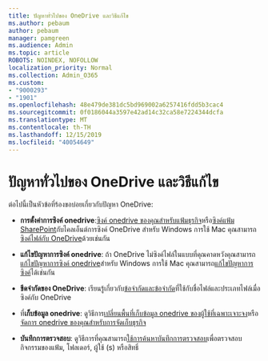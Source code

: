 ```yaml
---
title: ปัญหาทั่วไปของ OneDrive และวิธีแก้ไข
ms.author: pebaum
author: pebaum
manager: pamgreen
ms.audience: Admin
ms.topic: article
ROBOTS: NOINDEX, NOFOLLOW
localization_priority: Normal
ms.collection: Admin_O365
ms.custom:
- "9000293"
- "1901"
ms.openlocfilehash: 48e479de381dc5bd969002a6257416fdd5b3cac4
ms.sourcegitcommit: 0f0186044a3597e42ad14c32ca58e7224344dcfa
ms.translationtype: MT
ms.contentlocale: th-TH
ms.lasthandoff: 12/15/2019
ms.locfileid: "40054649"
---
```

# <a name="onedrive-common-issues-and-resolutions"></a>ปัญหาทั่วไปของ OneDrive และวิธีแก้ไข

ต่อไปนี้เป็นหัวข้อที่ร้องขอบ่อยเกี่ยวกับปัญหา OneDrive:

- **การตั้งค่าการซิงค์ onedrive**:[ซิงค์ onedrive ของคุณสำหรับแฟ้มธุรกิจ](https://go.microsoft.com/fwlink/?linkid=533375)หรือ[ซิงค์แฟ้ม SharePoint](https://go.microsoft.com/fwlink/?linkid=871666)กับไคลเอ็นต์การซิงค์ OneDrive สำหรับ Windows  การใช้ Mac คุณสามารถ[ซิงค์ไฟล์กับ OneDrive](https://support.office.com/article/Sync-files-with-the-OneDrive-sync-client-on-Mac-OS-X-d11b9f29-00bb-4172-be39-997da46f913f)ด้วยเช่นกัน

- **แก้ไขปัญหาการซิงค์ onedrive**: ถ้า OneDrive ไม่ซิงค์ไฟล์ในแบบที่คุณคาดหวังคุณสามารถ[แก้ไขปัญหาการซิงค์ onedrive](https://go.microsoft.com/fwlink/?linkid=866431)สำหรับ Windows การใช้ Mac คุณสามารถ[แก้ไขปัญหาการซิงค์](https://support.office.com/article/fix-onedrive-sync-problems-on-a-mac-af3012d7-13ec-4ac9-bbb1-ebcd2a0cd756)ได้เช่นกัน
- **ขีดจำกัดของ OneDrive**: เรียนรู้เกี่ยวกับ[ข้อจำกัดและข้อจำกัด](https://support.office.com/article/Invalid-file-names-and-file-types-in-OneDrive-OneDrive-for-Business-and-SharePoint-64883a5d-228e-48f5-b3d2-eb39e07630fa)ที่ใช้กับชื่อไฟล์และประเภทไฟล์เมื่อซิงค์กับ OneDrive
- ที่**เก็บข้อมูล onedrive**: ดูวิธีการ[เปลี่ยนพื้นที่เก็บข้อมูล onedrive ของผู้ใช้ที่เฉพาะเจาะจง](https://docs.microsoft.com/onedrive/change-user-storage)หรือ[จัดการ onedrive ของคุณสำหรับการจัดเก็บธุรกิจ](https://support.office.com/article/Manage-your-OneDrive-for-Business-storage-31519161-059C-4764-B6F8-F5CD29F7FE68)
- **บันทึกการตรวจสอบ**: ดูวิธีการที่คุณสามารถ[ใช้การค้นหาบันทึกการตรวจสอบ](https://docs.microsoft.com/office365/securitycompliance/search-the-audit-log-in-security-and-compliance#search-the-audit-log)เพื่อตรวจสอบกิจกรรมของแฟ้ม, โฟลเดอร์, ผู้ใช้ (s) หรือสิทธิ์ 
